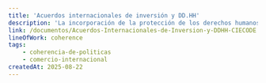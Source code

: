 ```yaml
---
title: 'Acuerdos internacionales de inversión y DD.HH'
description: 'La incorporación de la protección de los derechos humanos y el fomento del desarrollo humano en los Acuerdos de Protección y Promoción Recíproca de Inversiones de España con países emergentes y en desarrollo'
link: /documentos/Acuerdos-Internacionales-de-Inversion-y-DDHH-CIECODE.pdf
lineOfWork: coherence
tags:
    - coherencia-de-politicas
    - comercio-internacional
createdAt: 2025-08-22
---
```

